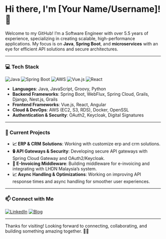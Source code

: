 # Hi there, I'm [Your Name/Username]! 👋

Welcome to my GitHub! I’m a Software Engineer with over 5.5 years of experience, specializing in creating scalable, high-performance applications. My focus is on **Java**, **Spring Boot**, and **microservices** with an eye for efficient API solutions and secure architectures.

---

### 💻 Tech Stack
![Java](https://img.shields.io/badge/Java-ED8B00?style=for-the-badge&logo=java&logoColor=white)
![Spring Boot](https://img.shields.io/badge/Spring%20Boot-6DB33F?style=for-the-badge&logo=spring-boot&logoColor=white)
![AWS](https://img.shields.io/badge/AWS-FF9900?style=for-the-badge&logo=amazon-aws&logoColor=white)
![Vue.js](https://img.shields.io/badge/Vue.js-4FC08D?style=for-the-badge&logo=vue-dot-js&logoColor=white)
![React](https://img.shields.io/badge/React-20232A?style=for-the-badge&logo=react&logoColor=61DAFB)

- **Languages**: Java, JavaScript, Groovy, Python
- **Backend Frameworks**: Spring Boot, WebFlux, Spring Cloud, Grails, Django, Nest.js, Grails 
- **Frontend Frameworks**: Vue.js, React, Angular
- **Cloud & DevOps**: AWS (EC2, S3, RDS), Docker, OpenSSL
- **Authentication & Security**: OAuth2, Keycloak, Digital Signatures

---

### 🚀 Current Projects
- **📈 ERP & CRM Solutions**: Working with customize erp and crm solutions.
- **🔒 API Gateways & Security**: Developing secure API gateways with Spring Cloud Gateway and OAuth2/Keycloak.
- **📄 E-Invoicing Middleware**: Building middleware for e-invoicing and integrating with LHDN Malaysia’s system.
- **📈 Async Handling & Optimizations**: Working on improving API response times and async handling for smoother user experiences.

---

### 📫 Connect with Me
[![LinkedIn](https://img.shields.io/badge/LinkedIn-%230077B5.svg?&style=for-the-badge&logo=linkedin&logoColor=white)](https://linkedin.com/in/shohanur-rahman-674897180/)
[![Blog](https://img.shields.io/badge/Blog-21759B?style=for-the-badge&logo=github&logoColor=white)](https://hashnode.com/@shohanur)

---

Thanks for visiting! Looking forward to connecting, collaborating, and building something amazing together. 🚀✨
